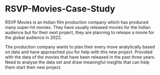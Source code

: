 # RSVP-Movies-Case-Study

RSVP Movies is an Indian film production company which has produced many super-hit movies. They have usually released movies for the Indian audience but for their next project, they are planning to release a movie for the global audience in 2022.

The production company wants to plan their every move analytically based on data and have approached you for help with this new project. Provided with the data of the movies that have been released in the past three years. Need to analyse the data set and draw meaningful insights that can help them start their new project. 
